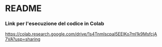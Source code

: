 # README #


### Link per l'esecuzione del codice in Colab ###

https://colab.research.google.com/drive/1s4TnmIscpal5EElKo7ml1k9MsfcjA7VA?usp=sharing
